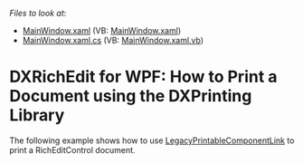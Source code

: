 <!-- default file list -->
*Files to look at*:

* [MainWindow.xaml](./CS/WPFRichEditControlPrintingTechniques/MainWindow.xaml) (VB: [MainWindow.xaml](./VB/WPFRichEditControlPrintingTechniques/MainWindow.xaml))
* [MainWindow.xaml.cs](./CS/WPFRichEditControlPrintingTechniques/MainWindow.xaml.cs) (VB: [MainWindow.xaml.vb](./VB/WPFRichEditControlPrintingTechniques/MainWindow.xaml.vb))
<!-- default file list end -->
# DXRichEdit for WPF: How to Print a Document using the DXPrinting Library


The following example shows how to use <a href="https://documentation.devexpress.com/#WPF/clsDevExpressXpfPrintingLegacyPrintableComponentLinktopic">LegacyPrintableComponentLink</a> to print a RichEditControl document. 

<br/>


